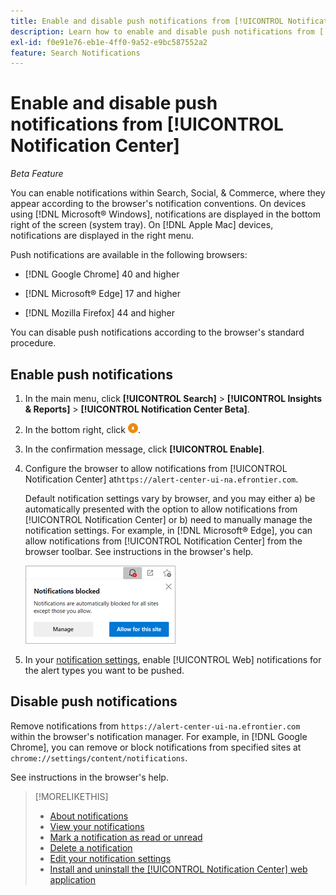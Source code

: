 ```yaml
---
title: Enable and disable push notifications from [!UICONTROL Notification Center]
description: Learn how to enable and disable push notifications from [!UICONTROL Notification Center].
exl-id: f0e91e76-eb1e-4ff0-9a52-e9bc587552a2
feature: Search Notifications
---
```

# Enable and disable push notifications from [!UICONTROL Notification Center]

*Beta Feature*

You can enable notifications within Search, Social, & Commerce, where they appear according to the browser's notification conventions. On devices using [!DNL Microsoft® Windows], notifications are displayed in the bottom right of the screen (system tray). On [!DNL Apple Mac] devices, notifications are displayed in the right menu.

Push notifications are available in the following browsers:

* [!DNL Google Chrome] 40 and higher

* [!DNL Microsoft® Edge] 17 and higher

* [!DNL Mozilla Firefox] 44 and higher

You can disable push notifications according to the browser's standard procedure.

## Enable push notifications

1. In the main menu, click **[!UICONTROL Search]** > **[!UICONTROL Insights & Reports]** > **[!UICONTROL Notification Center Beta]**.

2. In the bottom right, click ![Enable push notifications](/help/search-social-commerce/assets/notifications-push.png "Enable push notifications").

3. In the confirmation message, click **[!UICONTROL Enable]**.

4. Configure the browser to allow notifications from [!UICONTROL Notification Center] at`https://alert-center-ui-na.efrontier.com`.

   Default notification settings vary by browser, and you may either a) be automatically presented with the option to allow notifications from [!UICONTROL Notification Center] or b) need to manually manage the notification settings. For example, in [!DNL Microsoft® Edge], you can allow notifications from [!UICONTROL Notification Center] from the browser toolbar. See instructions in the browser's help.
   
   ![Where to manage notification settings in Microsoft Edge](/help/search-social-commerce/assets/notifications-blocked-dialog.png "Where to manage notification settings in Microsoft® Edge")

5. In your [notification settings](notification-edit.md), enable [!UICONTROL Web] notifications for the alert types you want to be pushed.

## Disable push notifications

Remove notifications from `https://alert-center-ui-na.efrontier.com` within the browser's notification manager. For example, in [!DNL Google Chrome], you can remove or block notifications from specified sites at `chrome://settings/content/notifications`.

See instructions in the browser's help.

>[!MORELIKETHIS]
>
>* [About notifications](/help/search-social-commerce/notifications/notification-about.md)
>* [View your notifications](notification-view.md)
>* [Mark a notification as read or unread](notification-mark-read-unread.md)
>* [Delete a notification](notification-delete.md)
>* [Edit your notification settings](notification-edit.md)
>* [Install and uninstall the [!UICONTROL Notification Center] web application](notification-app-install-uninstall.md)
